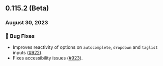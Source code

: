 ## 0.115.2 (Beta)

### August 30, 2023

### 🐛 Bug Fixes

- Improves reactivity of options on `autocomplete`, `dropdown` and `taglist` inputs ([#922](https://github.com/formkit/formkit/issues/922)).
- Fixes accessibility issues ([#923](https://github.com/formkit/formkit/issues/923)).